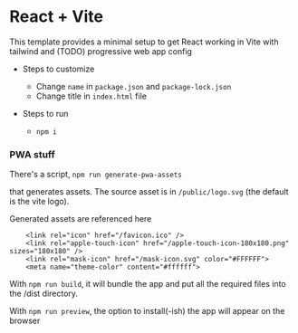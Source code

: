 # React + Vite

This template provides a minimal setup to get React working in Vite with tailwind and (TODO) progressive web app config

* Steps to customize
    * Change `name` in `package.json` and `package-lock.json`
    * Change title in `index.html` file

* Steps to run
    * `npm i`

### PWA stuff
There's a script,
`npm run generate-pwa-assets`

that generates assets. The source asset is in `/public/logo.svg` (the default is the vite logo).

Generated assets are referenced here

```
    <link rel="icon" href="/favicon.ico" />
    <link rel="apple-touch-icon" href="/apple-touch-icon-180x180.png" sizes="180x180" />
    <link rel="mask-icon" href="/mask-icon.svg" color="#FFFFFF">
    <meta name="theme-color" content="#ffffff">
```

With `npm run build`, it will bundle the app and put all the required files into the /dist directory.

With `npm run preview`, the option to install(-ish) the app will appear on the browser
